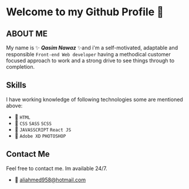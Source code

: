 # Welcome to my Github Profile 👋


## ABOUT ME

My name is ✨ **_Qasim Nawaz_** ✨and i'm a self-motivated, adaptable and responsible `Front-end Web developer` having a methodical
customer focused approach to work and a strong drive to see things through to
completion.

## Skills

 I have working knowledge of following technologies some are mentioned above:

- 🌱 `HTML`
- 👯 `CSS` `SASS` `SCSS`
- 🤔 `JAVASSCRIPT` `React JS`
- 🔭 `Adobe XD` `PHOTOSHOP`

 ## Contact Me
 
 Feel free to contact me. Im available 24/7.
 
- 💬 aliahmed958@hotmail.com

